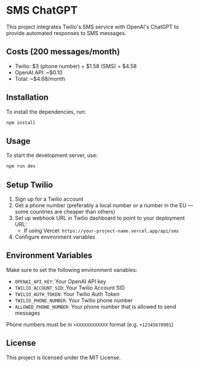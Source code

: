 # SMS ChatGPT

This project integrates Twilio's SMS service with OpenAI's ChatGPT to provide automated responses to SMS messages.

## Costs (200 messages/month)
- Twilio: $3 (phone number) + $1.58 (SMS) = $4.58
- OpenAI API: ~$0.10
- Total: ~$4.68/month

## Installation

To install the dependencies, run:

```bash
npm install
```

## Usage

To start the development server, use:

```bash
npm run dev
```

## Setup Twilio

1. Sign up for a Twilio account
2. Get a phone number (preferably a local number or a number in the EU — some countries are cheaper than others)
3. Set up webhook URL in Twilio dashboard to point to your deployment URL:
   - If using Vercel: `https://your-project-name.vercel.app/api/sms`
4. Configure environment variables

## Environment Variables

Make sure to set the following environment variables:

- `OPENAI_API_KEY`: Your OpenAI API key
- `TWILIO_ACCOUNT_SID`: Your Twilio Account SID
- `TWILIO_AUTH_TOKEN`: Your Twilio Auth Token
- `TWILIO_PHONE_NUMBER`: Your Twilio phone number
- `ALLOWED_PHONE_NUMBER`: Your phone number that is allowed to send messages

Phone numbers must be in `+XXXXXXXXXXXX` format (e.g. `+12345678901`)

## License

This project is licensed under the MIT License.
